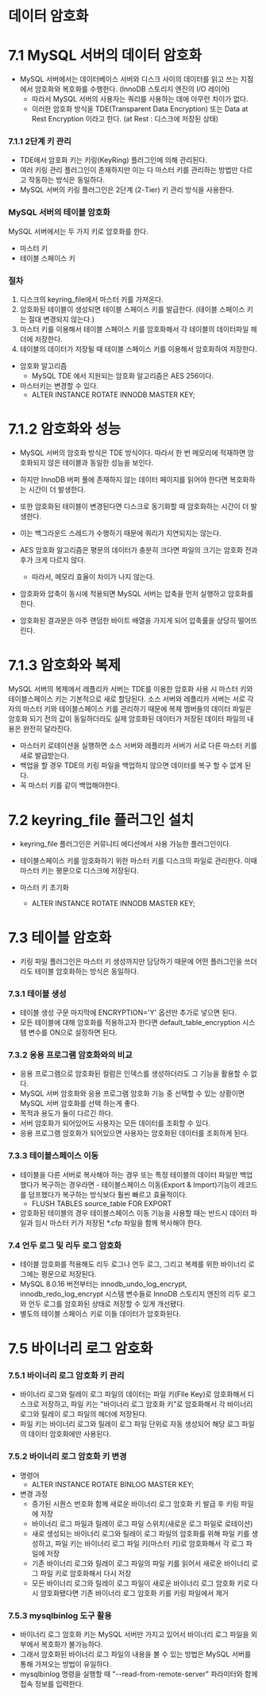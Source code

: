 # 데이터 암호화

# 7.1 MySQL 서버의 데이터 암호화
- MySQL 서버에서는 데이터베이스 서버와 디스크 사이의 데이터를 읽고 쓰는 지점에서 암호화와 복호화를 수행한다. (InnoDB 스토리지 엔진의 I/O 레이어)
    - 따라서 MySQL 서버의 사용자는 쿼리를 사용하는 데에 아무런 차이가 없다.
    - 이러한 암호화 방식을 TDE(Transparent Data Encryption) 또는 Data at Rest Encryption 이라고 한다. (at Rest : 디스크에 저장된 상태)

### 7.1.1 2단계 키 관리
- TDE에서 암호화 키는 키링(KeyRing) 플러그인에 의해 관리된다.
- 여러 키링 관리 플러그인이 존재하지만 이는 다 마스터 키를 관리하는 방법만 다르고 작동하는 방식은 동일하다.
- MySQL 서버의 키링 플러그인은 2단계 (2-Tier) 키 관리 방식을 사용한다.

### MySQL 서버의 테이블 암호화
MySQL 서버에서는 두 가지 키로 암호화를 한다.
- 마스터 키
- 테이블 스페이스 키

### 절차
1. 디스크의 keyring_file에서 마스터 키를 가져온다.
2. 암호화된 테이블이 생성되면 테이블 스페이스 키를 발급한다. (테이블 스페이스 키는 절대 변경되지 않는다.)
3. 마스터 키를 이용해서 테이블 스페이스 키를 암호화해서 각 테이블의 데이터파일 헤더에 저장한다.
4. 테이블의 데이터가 저장될 때 테이블 스페이스 키를 이용해서 암호화하여 저장한다.

- 암호화 알고리즘
    - MySQL TDE 에서 지원되는 암호화 알고리즘은 AES 256이다.
- 마스터키는 변경할 수 있다.
    - ALTER INSTANCE ROTATE INNODB MASTER KEY;

# 7.1.2 암호화와 성능
- MySQL 서버의 암호화 방식은 TDE 방식이다. 따라서 한 번 메모리에 적재하면 암호화되지 않은 테이블과 동일한 성능을 보인다.
- 하지만 InnoDB 버퍼 풀에 존재하지 않는 데이터 페이지를 읽어야 한다면 복호화하는 시간이 더 발생한다.
- 또한 암호화된 테이블이 변경된다면 디스크로 동기화할 때 암호화하는 시간이 더 발생한다.
- 이는 백그라운드 스레드가 수행하기 때문에 쿼리가 지연되지는 않는다.

- AES 암호화 알고리즘은 평문의 데이터가 충분히 크다면 파일의 크기는 암호화 전과 후가 크게 다르지 않다.
    - 따라서, 메모리 효율이 차이가 나지 않는다.
- 암호화와 압축이 동시에 적용되면 MySQL 서버는 압축을 먼저 실행하고 암호화를 한다.
- 암호화된 결과문은 아주 랜덤한 바이트 배열을 가지게 되어 압축률을 상당히 떨어뜨린다.

# 7.1.3 암호화와 복제
MySQL 서버의 복제에서 레플리카 서버는 TDE를 이용한 암호화 사용 시 마스터 키와 테이블스페이스 키는 기본적으로 새로 할당된다.
소스 서버와 레플리카 서버는 서로 각자의 마스터 키와 테이블스페이스 키를 관리하기 때문에 복제 멤버들의 데이터 파일은 암호화 되기 전의 값이 동일하더라도 실제 암호화된 데이터가 저장된 데이터 파일의 내용은 완전히 달라진다.
- 마스터키 로테이션을 실행하면 소스 서버와 레플리카 서버가 서로 다른 마스터 키를 새로 발급받는다.
- 백업을 할 경우 TDE의 키링 파일을 백업하지 않으면 데이터를 복구 할 수 없게 된다.
- 꼭 마스터 키를 같이 백업해야한다.

# 7.2 keyring_file 플러그인 설치
- keyring_file 플러그인은 커뮤니티 에디션에서 사용 가능한 플러그인이다.
- 테이블스페이스 키를 암호화하기 위한 마스터 키를 디스크의 파일로 관리한다.
이때 마스터 키는 평문으로 디스크에 저장된다.

- 마스터 키 초기화
    - ALTER INSTANCE ROTATE INNODB MASTER KEY;
# 7.3 테이블 암호화
- 키링 파일 플러그인은 마스터 키 생성까지만 담당하기 때문에 어떤 플러그인을 쓰더라도 테이블 암호화하는 방식은 동일하다.

### 7.3.1 테이블 생성
- 테이블 생성 구문 마지막에 ENCRYPTION='Y' 옵션만 추가로 넣으면 된다.
- 모든 테이블에 대해 암호화를 적용하고자 한다면 default_table_encryption 시스템 변수를 ON으로 설정하면 된다.

### 7.3.2 응용 프로그램 암호화와의 비교
- 응용 프로그램으로 암호화된 컬럼은 인덱스를 생성하더라도 그 기능을 활용할 수 없다.
- MySQL 서버 암호화와 응용 프로그램 암호화 기능 중 선택할 수 있는 상황이면 MySQL 서버 암호화를 선택 하는게 좋다.
- 목적과 용도가 둘이 다르긴 하다.
- 서버 암호화가 되어있어도 사용자는 모든 데이터를 조회할 수 있다.
- 응용 프로그램 암호화가 되어있으면 사용자는 암호화된 데이터를 조회하게 된다.

### 7.3.3 테이블스페이스 이동
- 테이블을 다른 서버로 복사해야 하는 경우 또는 특정 테이블의 데이터 파일만 백업했다가 복구하는 경우라면 - 테이블스페이스 이동(Export & Import)기능이 레코드를 덤프했다가 복구하는 방식보다 훨씬 빠르고 효율적이다.
    - FLUSH TABLES source_table FOR EXPORT
- 암호화된 테이블의 경우 테이블스페이스 이동 기능을 사용할 때는 반드시 데이터 파일과 임시 마스터 키가 저장된 \*.cfp 파일을 함께 복사해야 한다.

### 7.4 언두 로그 및 리두 로그 암호화
- 테이블 암호화를 적용해도 리두 로그나 언두 로그, 그리고 복제를 위한 바이너리 로그에는 평문으로 저장된다.
- MySQL 8.0.16 버전부터는 innodb_undo_log_encrypt, innodb_redo_log_encrypt 시스템 변수들로 InnoDB 스토리지 엔진의 리두 로그와 언두 로그를 암호화된 상태로 저장할 수 있게 개선됐다.
- 별도의 테이블 스페이스 키로 이들 데이터가 암호화된다.

# 7.5 바이너리 로그 암호화
### 7.5.1 바이너리 로그 암호화 키 관리
- 바이너리 로그와 릴레이 로그 파일의 데이터는 파일 키(FIle Key)로 암호화해서 디스크로 저장하고, 파일 키는 "바이너리 로그 암호화 키"로 암호화해서 각 바이너리 로그와 릴레이 로그 파일의 헤더에 저장된다.
- 파일 키는 바이너리 로그와 릴레이 로그 파일 단위로 자동 생성되어 해당 로그 파일의 데이터 암호화에만 사용된다.

### 7.5.2 바이너리 로그 암호화 키 변경

- 명령어
    - ALTER INSTANCE ROTATE BINLOG MASTER KEY;
- 변경 과정
    - 증가된 시퀀스 번호화 함께 새로운 바이너리 로그 암호화 키 발급 후 키링 파일에 저장
    - 바이너리 로그 파일과 릴레이 로그 파일 스위치(새로운 로그 파일로 로테이션)
    - 새로 생성되는 바이너리 로그와 릴레이 로그 파일의 암호화를 위해 파일 키를 생성하고, 파일 키는 바이너리 로그 파일 키(마스터 키)로 암호화해서 각 로그 파일에 저장
    - 기존 바이너리 로그와 릴레이 로그 파일의 파일 키를 읽어서 새로운 바이너리 로그 파일 키로 암호화해서 다시 저장
    - 모든 바이너리 로그와 릴레이 로그 파일이 새로운 바이너리 로그 암호화 키로 다시 암호화됐다면 기존 바이너리 로그 암호화 키를 키링 파일에서 제거

### 7.5.3 mysqlbinlog 도구 활용
- 바이너리 로그 암호화 키는 MySQL 서버만 가지고 있어서 바이너리 로그 파일을 외부에서 복호화가 불가능하다.
- 그래서 암호화된 바이너리 로그 파일의 내용을 볼 수 있는 방법은 MySQL 서버를 통해 가져오는 방법이 유일하다.
- mysqlbinlog 명령을 실행할 때 "--read-from-remote-server" 파라미터와 함께 접속 정보를 입력한다.